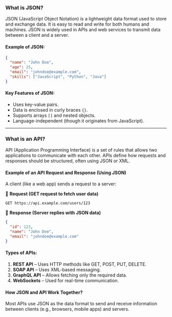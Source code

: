 ### **What is JSON?**
JSON (JavaScript Object Notation) is a lightweight data format used to store and exchange data. It is easy to read and write for both humans and machines. JSON is widely used in APIs and web services to transmit data between a client and a server.

#### **Example of JSON:**
```json
{
  "name": "John Doe",
  "age": 25,
  "email": "johndoe@example.com",
  "skills": ["JavaScript", "Python", "Java"]
}
```
#### **Key Features of JSON:**
- Uses key-value pairs.
- Data is enclosed in curly braces `{}`.
- Supports arrays `[]` and nested objects.
- Language-independent (though it originates from JavaScript).

---

### **What is an API?**
API (Application Programming Interface) is a set of rules that allows two applications to communicate with each other. APIs define how requests and responses should be structured, often using JSON or XML.

#### **Example of an API Request and Response (Using JSON)**  
A client (like a web app) sends a request to a server:

📌 **Request (GET request to fetch user data)**
```
GET https://api.example.com/users/123
```

📌 **Response (Server replies with JSON data)**
```json
{
  "id": 123,
  "name": "John Doe",
  "email": "johndoe@example.com"
}
```

#### **Types of APIs:**
1. **REST API** – Uses HTTP methods like GET, POST, PUT, DELETE.
2. **SOAP API** – Uses XML-based messaging.
3. **GraphQL API** – Allows fetching only the required data.
4. **WebSockets** – Used for real-time communication.

#### **How JSON and API Work Together?**
Most APIs use JSON as the data format to send and receive information between clients (e.g., browsers, mobile apps) and servers.
